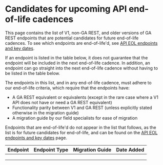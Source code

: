 # Candidates for upcoming API end-of-life cadences

This page contains the list of V1, non-GA REST, and older versions of GA REST endpoints that are potential candidates for future end-of-life cadences. To see which endpoints are end-of-life'd, see [API EOL endpoints and key dates](api-eol-endpoints-and-key-dates.md).

If an endpoint is listed in the table below, it does not guarantee that the endpoint will be included in the next end-of-life cadence. In addition, an endpoint can go straight into the next end-of-life cadence without having to be listed in the table below.&#x20;

The endpoints in this list, and in any end-of-life cadence, must adhere to our end-of-life criteria, which require that the endpoints have:&#x20;

* A GA REST equivalent or equivalents (except in the rare case where a V1 API does not have or need a GA REST equivalent)
* Functionality parity between V1 and GA REST (unless explicitly stated otherwise in the migration guide)
* A migration guide by our field specialists for ease of migration

Endpoints that are end-of-life'd do not appear in the list that follows, as the list is for future candidates for end-of-life, and can be found on the [API EOL endpoints and key dates](api-eol-endpoints-and-key-dates.md) page.&#x20;

| Endpoint | Endpoint Type | Migration Guide | Date Added |
| -------- | ------------- | --------------- | ---------- |
|          |               |                 |            |
|          |               |                 |            |
|          |               |                 |            |

